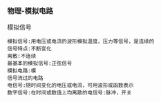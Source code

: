 ### 物理-模拟电路

模拟信号

```
模拟信号:用电压或电流的波形模拟温度，压力等信号，是连续的
信号特点:不断变化
离散:不连续
最基本的模拟信号:正弦信号
模拟电路:模
信号流过的电路
电信号:随时间变化的电压或电流，可用波形或函数表示
数字信号:在时间或数值上均离散的电信号:脉冲，开关
```

